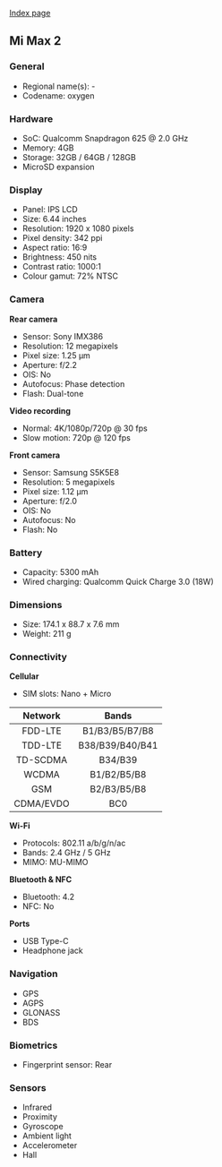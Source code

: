 [Index page](../../)

## Mi Max 2

### General

* Regional name(s): -
* Codename: oxygen

### Hardware

* SoC: Qualcomm Snapdragon 625 @ 2.0 GHz
* Memory: 4GB
* Storage: 32GB / 64GB / 128GB
* MicroSD expansion

### Display

* Panel: IPS LCD
* Size: 6.44 inches
* Resolution: 1920 x 1080 pixels
* Pixel density: 342 ppi
* Aspect ratio: 16:9
* Brightness: 450 nits
* Contrast ratio: 1000:1
* Colour gamut: 72% NTSC

### Camera

**Rear camera**

* Sensor: Sony IMX386
* Resolution: 12 megapixels
* Pixel size: 1.25 µm
* Aperture: f/2.2
* OIS: No
* Autofocus: Phase detection
* Flash: Dual-tone

**Video recording**

* Normal: 4K/1080p/720p @ 30 fps
* Slow motion: 720p @ 120 fps

**Front camera**

* Sensor: Samsung S5K5E8
* Resolution: 5 megapixels
* Pixel size: 1.12 µm
* Aperture: f/2.0
* OIS: No
* Autofocus: No
* Flash: No

### Battery

* Capacity: 5300 mAh
* Wired charging: Qualcomm Quick Charge 3.0 (18W)

### Dimensions

* Size: 174.1 x 88.7 x 7.6 mm
* Weight: 211 g

### Connectivity

**Cellular**

* SIM slots: Nano + Micro

|  Network  | Bands |
|:---------:|:---------------:|
|  FDD-LTE  |  B1/B3/B5/B7/B8 |
|   TDD-LTE  | B38/B39/B40/B41 |
|  TD-SCDMA |     B34/B39     |
|   WCDMA   |   B1/B2/B5/B8   |
|    GSM    |   B2/B3/B5/B8   |
| CDMA/EVDO |       BC0       |

**Wi-Fi**

* Protocols: 802.11 a/b/g/n/ac
* Bands: 2.4 GHz / 5 GHz
* MIMO: MU-MIMO

**Bluetooth & NFC**

* Bluetooth: 4.2
* NFC: No

**Ports**

* USB Type-C
* Headphone jack

### Navigation

* GPS
* AGPS
* GLONASS
* BDS

### Biometrics

* Fingerprint sensor: Rear

### Sensors

* Infrared
* Proximity
* Gyroscope
* Ambient light
* Accelerometer
* Hall